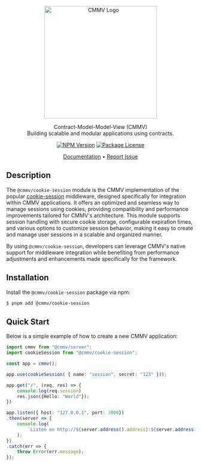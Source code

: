 <p align="center">
  <a href="https://cmmv.io/" target="blank"><img src="https://raw.githubusercontent.com/cmmvio/docs.cmmv.io/main/public/assets/logo_CMMV2_icon.png" width="300" alt="CMMV Logo" /></a>
</p>
<p align="center">Contract-Model-Model-View (CMMV) <br/> Building scalable and modular applications using contracts.</p>
<p align="center">
    <a href="https://www.npmjs.com/package/@cmmv/cookie-session"><img src="https://img.shields.io/npm/v/@cmmv/cookie-session.svg" alt="NPM Version" /></a>
    <a href="https://github.com/cmmvio/cmmv-cookie-session/blob/main/LICENSE"><img src="https://img.shields.io/npm/l/@cmmv/cookie-session.svg" alt="Package License" /></a>
</p>

<p align="center">
  <a href="https://cmmv.io">Documentation</a> &bull;
  <a href="https://github.com/cmmvio/cmmv-cookie-session/issues">Report Issue</a>
</p>

## Description

The ``@cmmv/cookie-session`` module is the CMMV implementation of the popular [cookie-session](https://www.npmjs.com/package/cookie-session) middleware, designed specifically for integration within CMMV applications. It offers an optimized and seamless way to manage sessions using cookies, providing compatibility and performance improvements tailored for CMMV's architecture. This module supports session handling with secure cookie storage, configurable expiration times, and various options to customize session behavior, making it easy to create and manage user sessions in a scalable and organized manner.

By using ``@cmmv/cookie-session``, developers can leverage CMMV's native support for middleware integration while benefiting from performance adjustments and enhancements made specifically for the framework.

## Installation

Install the ``@cmmv/cookie-session`` package via npm:

```bash
$ pnpm add @cmmv/cookie-session
```

## Quick Start

Below is a simple example of how to create a new CMMV application:

```typescript
import cmmv from "@cmmv/server";
import cookieSession from "@cmmv/cookie-session";

const app = cmmv();

app.use(cookieSession( { name: "session", secret: "123" }));

app.get("/", (req, res) => {
    console.log(req.session)
    res.json({Hello: "World"});
})

app.listen({ host: "127.0.0.1", port: 3000})
.then(server => {
    console.log(
        `Listen on http://${server.address().address}:${server.address().port}`,
    );
})
.catch(err => {
    throw Error(err.message);
});
```